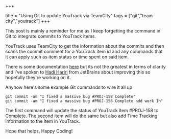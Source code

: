 +++

title = "Using Git to update YouTrack via TeamCity"
tags = ["git","team city","youtrack"]
+++

This post is mainly a reminder for me as I keep forgetting the command in Git to integrate commits to YouTrack items.

YouTrack uses TeamCity to get the information about the commits and then scans the commit comment for a YouTrack item id and any commands that it can apply such as item status or time spent on said item.

There is some documentation [here][1] but its not the greatest in terms of clarity and I've spoken to [Hadi Hariri][2] from JetBrains about improving this so hopefully they're working on it.

Anyhow here's some example Git commands to wire it all up

    git commit -am "I fixed a massive bug #PROJ-158 Complete"
    git commit -am "I fixed a massive bug #PROJ-158 Complete add work 1h"

The first command will update the status of YouTrack item #PROJ-158 to Complete.  The second item will do the same but also add Time Tracking information to the item in YouTrack.

Hope that helps, Happy Coding!

[1]: http://confluence.jetbrains.com/display/YTD4/Executing+Commands+from+Comment+to+VCS+Commit
[2]: https://twitter.com/hhariri
